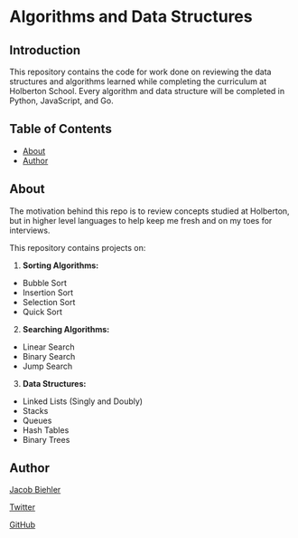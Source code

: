 # Algorithms and Data Structures

## Introduction

This repository contains the code for work done on reviewing the data structures and algorithms learned while completing the curriculum at Holberton School. Every algorithm and data structure will be completed in Python, JavaScript, and Go.

## Table of Contents

* [About](#about)
* [Author](#author)

## About

The motivation behind this repo is to review concepts studied at Holberton, but in higher level languages to help keep me fresh and on my toes for interviews.

This repository contains projects on:

1. **Sorting Algorithms:**

* Bubble Sort
* Insertion Sort
* Selection Sort
* Quick Sort

2. **Searching Algorithms:**

* Linear Search
* Binary Search
* Jump Search

3. **Data Structures:**

* Linked Lists (Singly and Doubly)
* Stacks
* Queues
* Hash Tables
* Binary Trees

## Author

[Jacob Biehler](https://www.linkedin.com/in/jacob-biehler-475573139/)

[Twitter](https://twitter.com/Biehlerj)

[GitHub](https://github.com/biehlerj)
